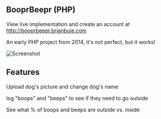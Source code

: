 ## BooprBeepr (PHP)

View live implementation and create an account at http://booprbeepr.brianbuie.com

An early PHP project from 2014, it's not perfect, but it works!

![Screenshot](http://i.imgur.com/d83ecAU.png)

## Features

Upload dog's picture and change dog's name

log "boops" and "beeps" to see if they need to go outside

See what % of boops and beeps are outside vs. inside